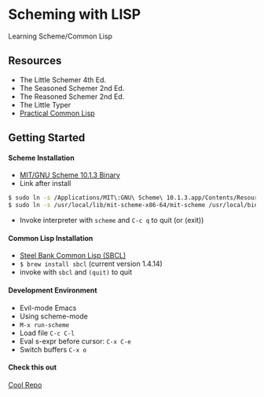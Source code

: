 # Scheming with LISP  
Learning Scheme/Common Lisp

## Resources  
- The Little Schemer 4th Ed.
- The Seasoned Schemer 2nd Ed.
- The Reasoned Schemer 2nd Ed.
- The Little Typer
- [Practical Common Lisp](http://www.gigamonkeys.com/book/)

## Getting Started  

#### Scheme Installation
- [MIT/GNU Scheme 10.1.3 Binary](https://www.gnu.org/software/mit-scheme/)
- Link after install
```bash
$ sudo ln -s /Applications/MIT\:GNU\ Scheme\ 10.1.3.app/Contents/Resources /usr/local/lib/mit-scheme-x86-64
$ sudo ln -s /usr/local/lib/mit-scheme-x86-64/mit-scheme /usr/local/bin/scheme
```
- Invoke interpreter with `scheme` and `C-c q` to quit (or (exit))

#### Common Lisp Installation
- [Steel Bank Common Lisp (SBCL)](http://sbcl.org/getting.html)
- `$ brew install sbcl` (current version 1.4.14)
- invoke with `sbcl` and `(quit)` to quit

#### Development Environment
- Evil-mode Emacs 
- Using scheme-mode
- `M-x run-scheme`
- Load file `C-c C-l`
- Eval s-expr before cursor: `C-x C-e`
- Switch buffers `C-x o`

#### Check this out
[Cool Repo](https://github.com/siraben/zkeme80)
